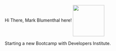Hi There, Mark Blumenthal here!
<a href="URL_REDIRECT" target="blank">
<img align="center" src="https://img.freepik.com/free-vector/matrix-style-binary-code-digital-falling-numbers-blue-background_1017-37387.jpg?w=740&t=st=1708338997~exp=1708339597~hmac=f7f2b2e3ab823c2a6d588393a99b59effeeb87d4870b70b5a622d967ff94011a" height="100" />
</a>


Starting a new Bootcamp with Developers Institute.

